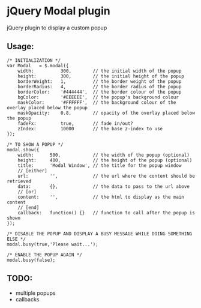 jQuery Modal plugin
=====

jQuery plugin to display a custom popup

Usage:
-----
	/* INITIALIZATION */
	var Modal	= $.modal({
		width:			300,		// the initial width of the popup
		height:			300,		// the initial height of the popup
		borderWeight:	1,			// the border weight of the popup
		borderRadius:	4,			// the border radius of the popup
		borderColor:	'#444444',	// the border colour of the popup
		bgColor:		'#EEEEEE',	// the popup's background colour
		maskColor:		'#FFFFFF',	// the background colour of the overlay placed below the popup
		maskOpacity:	0.8,		// opacity of the overlay placed below the popup
		fadeFx:			true,		// fade in/out?
		zIndex:			10000		// the base z-index to use
	});
	
	/* TO SHOW A POPUP */
	modal.show({
		width:		500,			// the width of the popup (optional)
		height:		400,			// the height of the popup (optional)
		title:		'Modal Window',	// the title for the popup window
		// [either]
		url:		'',				// the url where the content should be retrieved
		data:		{},				// the data to pass to the url above
		// [or]
		content:	'',				// the html to display as the main content
		// [end]
		callback:	function() {}	// function to call after the popup is shown
	});
	
	/* DISABLE THE POPUP AND DISPLAY A BUSY MESSAGE WHILE DOING SOMETHING ELSE */
	modal.busy(true,'Please wait...');
	
	/* ENABLE THE POPUP AGAIN */
	modal.busy(false);

TODO:
-----
- multiple popups
- callbacks